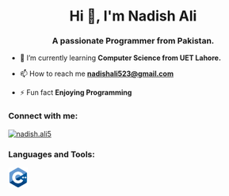<h1 align="center">Hi 👋, I'm Nadish Ali</h1>
<h3 align="center">A passionate Programmer from Pakistan.</h3>

- 🌱 I’m currently learning **Computer Science from UET Lahore.**

- 📫 How to reach me **nadishali523@gmail.com**

- ⚡ Fun fact **Enjoying Programming**

<h3 align="left">Connect with me:</h3>
<p align="left">
<a href="https://instagram.com/nadish.ali5" target="blank"><img align="center" src="https://raw.githubusercontent.com/rahuldkjain/github-profile-readme-generator/master/src/images/icons/Social/instagram.svg" alt="nadish.ali5" height="30" width="40" /></a>
</p>

<h3 align="left">Languages and Tools:</h3>
<p align="left"> <a href="https://www.w3schools.com/cpp/" target="_blank" rel="noreferrer"> <img src="https://raw.githubusercontent.com/devicons/devicon/master/icons/cplusplus/cplusplus-original.svg" alt="cplusplus" width="40" height="40"/> </a> </p>
